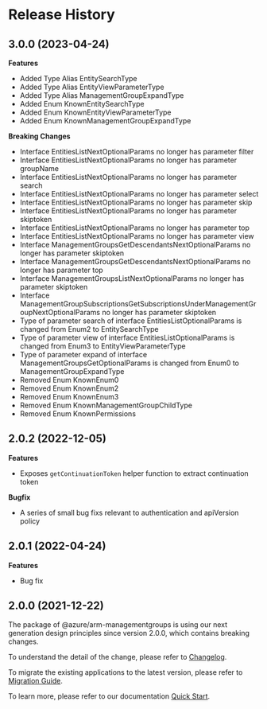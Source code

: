 # Release History
    
## 3.0.0 (2023-04-24)
    
**Features**

  - Added Type Alias EntitySearchType
  - Added Type Alias EntityViewParameterType
  - Added Type Alias ManagementGroupExpandType
  - Added Enum KnownEntitySearchType
  - Added Enum KnownEntityViewParameterType
  - Added Enum KnownManagementGroupExpandType

**Breaking Changes**

  - Interface EntitiesListNextOptionalParams no longer has parameter filter
  - Interface EntitiesListNextOptionalParams no longer has parameter groupName
  - Interface EntitiesListNextOptionalParams no longer has parameter search
  - Interface EntitiesListNextOptionalParams no longer has parameter select
  - Interface EntitiesListNextOptionalParams no longer has parameter skip
  - Interface EntitiesListNextOptionalParams no longer has parameter skiptoken
  - Interface EntitiesListNextOptionalParams no longer has parameter top
  - Interface EntitiesListNextOptionalParams no longer has parameter view
  - Interface ManagementGroupsGetDescendantsNextOptionalParams no longer has parameter skiptoken
  - Interface ManagementGroupsGetDescendantsNextOptionalParams no longer has parameter top
  - Interface ManagementGroupsListNextOptionalParams no longer has parameter skiptoken
  - Interface ManagementGroupSubscriptionsGetSubscriptionsUnderManagementGroupNextOptionalParams no longer has parameter skiptoken
  - Type of parameter search of interface EntitiesListOptionalParams is changed from Enum2 to EntitySearchType
  - Type of parameter view of interface EntitiesListOptionalParams is changed from Enum3 to EntityViewParameterType
  - Type of parameter expand of interface ManagementGroupsGetOptionalParams is changed from Enum0 to ManagementGroupExpandType
  - Removed Enum KnownEnum0
  - Removed Enum KnownEnum2
  - Removed Enum KnownEnum3
  - Removed Enum KnownManagementGroupChildType
  - Removed Enum KnownPermissions
    
## 2.0.2 (2022-12-05)

**Features**

  - Exposes `getContinuationToken` helper function to extract continuation token

**Bugfix**

  - A series of small bug fixs relevant to authentication and apiVersion policy

## 2.0.1 (2022-04-24)

**Features**

  - Bug fix

## 2.0.0 (2021-12-22)

The package of @azure/arm-managementgroups is using our next generation design principles since version 2.0.0, which contains breaking changes.

To understand the detail of the change, please refer to [Changelog](https://aka.ms/js-track2-changelog).

To migrate the existing applications to the latest version, please refer to [Migration Guide](https://aka.ms/js-track2-migration-guide).

To learn more, please refer to our documentation [Quick Start](https://aka.ms/js-track2-quickstart).
